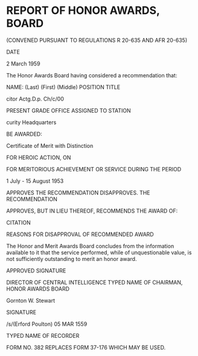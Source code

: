 # REPORT OF HONOR AWARDS, BOARD
(CONVENED PURSUANT TO REGULATIONS R 20-635 AND AFR 20-635)

DATE

2 March 1959

The Honor Awards Board having considered a recommendation that:

NAME: (Last) (First) (Middle) POSITION TITLE

citor Actg.D.p. Ch/c/00

PRESENT GRADE OFFICE ASSIGNED TO STATION

curity Headquarters

BE AWARDED:

Certificate of Merit with Distinction

FOR HEROIC ACTION, ON

FOR MERITORIOUS ACHIEVEMENT OR SERVICE DURING THE PERIOD

1 July - 15 August 1953

APPROVES THE RECOMMENDATION DISAPPROVES. THE RECOMMENDATION

APPROVES, BUT IN LIEU THEREOF, RECOMMENDS THE AWARD OF:

CITATION

REASONS FOR DISAPPROVAL OF RECOMMENDED AWARD

The Honor and Merit Awards Board concludes from the information available to it that the service performed, while of unquestionable value, is not sufficiently outstanding to merit an honor award.

APPROVED SIGNATURE

DIRECTOR OF CENTRAL INTELLIGENCE TYPED NAME OF CHAIRMAN, HONOR AWARDS BOARD

Gornton W. Stewart

SIGNATURE

/s/(Erford Poulton) 05 MAR 1559

TYPED NAME OF RECORDER

FORM NO. 382 REPLACES FORM 37-176
WHICH MAY BE USED.
